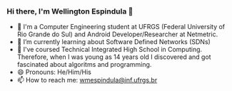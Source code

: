### Hi there, I'm Wellington Espindula :thinking:
- 🔭 I'm a Computer Engineering student at UFRGS (Federal University of Rio Grande do Sul) and Android Developer/Researcher at Netmetric.
- 🌱 I’m currently learning about Software Defined Networks (SDNs)
- :star2: I've coursed Technical Integrated High School in Computing. Therefore, when I was young as 14 years old I discovered and got fascinated about algoritms and programming.
- 😄 Pronouns: He/Him/His
- 📫 How to reach me: wmespindula@inf.ufrgs.br

<!--
**WellingtonEspindula/WellingtonEspindula** is a ✨ _special_ ✨ repository because its `README.md` (this file) appears on your GitHub profile.

Here are some ideas to get you started:

- 🔭 I’m currently working on ...
- 🌱 I’m currently learning ...
- 👯 I’m looking to collaborate on ...
- 🤔 I’m looking for help with ...
- 💬 Ask me about ...
- 📫 How to reach me: ...
- 😄 Pronouns: ...
- ⚡ Fun fact: ...
-->

